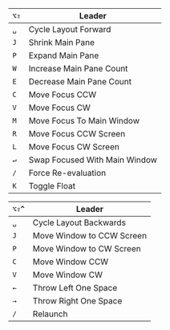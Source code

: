 | `⌥⇧` | Leader                        |
| ---- | ----------------------------- |
| `␣`  | Cycle Layout Forward          |
| `J`  | Shrink Main Pane              |
| `P`  | Expand Main Pane              |
| `W`  | Increase Main Pane Count      |
| `E`  | Decrease Main Pane Count      |
| `C`  | Move Focus CCW                |
| `V`  | Move Focus CW                 |
| `M`  | Move Focus To Main Window     |
| `R`  | Move Focus CCW Screen         |
| `L`  | Move Focus CW Screen          |
| `↵`  | Swap Focused With Main Window |
| `/`  | Force Re-evaluation           |
| `K`  | Toggle Float                  |

| `⌥⇧^` | Leader                    |
| ----- | ------------------------- |
| `␣`   | Cycle Layout Backwards    |
| `J`   | Move Window to CCW Screen |
| `P`   | Move Window to CW Screen  |
| `C`   | Move Window CCW           |
| `V`   | Move Window CW            |
| `←`   | Throw Left One Space      |
| `→`   | Throw Right One Space     |
| `/`   | Relaunch                  |
